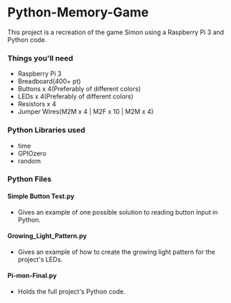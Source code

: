 # Python-Memory-Game

This project is a recreation of the game Simon using a Raspberry Pi 3 and Python code. 

### Things you'll need
- Raspberry Pi 3
- Breadboard(400+ pt)
- Buttons x 4(Preferably of different colors)
- LEDs x 4(Preferably of different colors)
- Resistors x 4
- Jumper Wires(M2M x 4 | M2F x 10 | M2M x 4)

### Python Libraries used
- time 
- GPIOzero
- random

### Python Files
#### Simple Button Test.py
- Gives an example of one possible solution to reading button input in Python.

#### Growing_Light_Pattern.py
- Gives an example of how to create the growing light pattern for the project's LEDs.

#### Pi-mon-Final.py
- Holds the full project's Python code.

